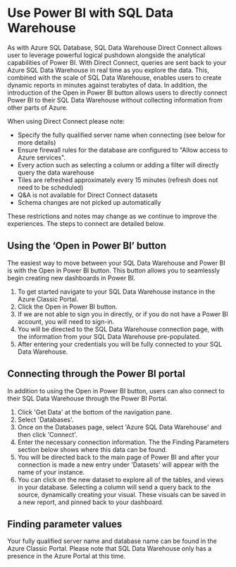<properties
   pageTitle="Use Power BI with SQL Data Warehouse | Microsoft Azure"
   description="Tips for using Power BI with Azure SQL Data Warehouse for developing solutions."
   services="sql-data-warehouse"
   documentationCenter="NA"
   authors="lodipalm"
   manager="barbkess"
   editor=""/>

<tags
   ms.service="sql-data-warehouse"
   ms.devlang="NA"
   ms.topic="article"
   ms.tgt_pltfrm="NA"
   ms.workload="data-services"
   ms.date="10/06/2015"
   ms.author="lodipalm"/>

# Use Power BI with SQL Data Warehouse
As with Azure SQL Database, SQL Data Warehouse Direct Connect allows user to leverage powerful logical pushdown alongside the analytical capabilities of Power BI.  With Direct Connect, queries are sent back to your Azure SQL Data Warehouse in real time as you explore the data.  This, combined with the scale of SQL Data Warehouse, enables users to create dynamic reports in minutes against terabytes of data.  In addition, the introduction of the Open in Power BI button allows users to directly connect Power BI to their SQL Data Warehouse without collecting information from other parts of Azure. 

When using Direct Connect please note: 

+ Specify the fully qualified server name when connecting (see below for more details)
+ Ensure firewall rules for the database are configured to "Allow access to Azure services".
+ Every action such as selecting a column or adding a filter will  directly query the data warehouse 
+ Tiles are refreshed approximately every 15 minutes (refresh does not need to be scheduled)
+ Q&A is not available for Direct Connect datasets
+ Schema changes are not picked up automatically

These restrictions and notes may change as we continue to improve the experiences. The steps to connect are detailed below.  

## Using the ‘Open in Power BI’ button
The easiest way to move between your SQL Data Warehouse and Power BI is with the Open in Power BI button. This button allows you to seamlessly begin creating new dashboards in Power BI.  

1.  To get started navigate to your SQL Data Warehouse instance in the Azure Classic Portal.
2.  Click the Open in Power BI button.
3.  If we are not able to sign you in directly, or if you do not have a Power BI account, you will need to sign-in.  
4.  You will be directed to the SQL Data Warehouse connection page, with the information from your SQL Data Warehouse pre-populated.
5.  After entering your credentials you will be fully connected to your SQL Data Warehouse. 

## Connecting through the Power BI portal
In addition to using the Open in Power BI button, users can also connect to their SQL Data Warehouse through the Power BI Portal. 

1.  Click 'Get Data' at the bottom of the navigation pane.
2.  Select 'Databases'.
3.  Once on the Databases page, select 'Azure SQL Data Warehouse' and then click 'Connect'.
4.  Enter the necessary connection information.  The the Finding Parameters section below shows where this data can be found. 
5.  You will be directed back to the main page of Power BI and after your connection is made a new entry under 'Datasets' will appear with the name of your instance.  
6.   You can click on the new dataset to explore all of the tables, and views in your database. Selecting a column will send a query back to the source, dynamically creating your visual. These visuals can be saved in a new report, and pinned back to your dashboard.

## Finding parameter values
Your fully qualified server name and database name can be found in the Azure Classic Portal.  Please note that SQL Data Warehouse only has a presence in the Azure Portal at this time.


<!--Image references-->

<!--Article references-->
[SQL Data Warehouse development overview]:  ./sql-data-warehouse-overview-develop/
[SQL Data Warehouse integration overview]:  ./sql-data-warehouse-overview-integration/

<!--MSDN references-->

<!--Other Web references-->



